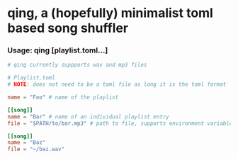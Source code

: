 # qing, a (hopefully) minimalist toml based song shuffler

### Usage: qing [playlist.toml...]
```toml
# qing currently suppports wav and mp3 files

# Playlist.toml
# NOTE: does not need to be a toml file as long it is the toml format

name = "Foo" # name of the playlist

[[song]]
name = "Bar" # name of an individual playlist entry
file = "$PATH/to/bar.mp3" # path to file, supports environment variables and '~'

[[song]]
name = "Baz"
file = "~/baz.wav"
```
